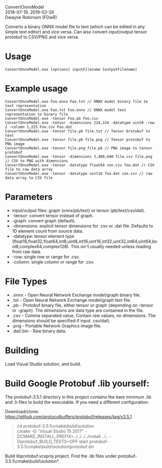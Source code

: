 ConvertOnnxModel  
2018-07-19..2019-02-26  
Dwayne Robinson (FDwR)  

Converts a binary ONNX model file to text (which can be edited in any simple text editor) and vice versa.
Can also convert input/output tensor protobuf to CSV/PNG and vice versa.

# Usage
    ConvertOnnxModel.exe [options] inputFilename [outputFilename]

# Example usage
    ConvertOnnxModel.exe Foo.onnx Foo.txt // ONNX model binary file to text representation
    ConvertOnnxModel.exe Foo.txt Foo.onnx // ONNX model text representation to binary file
    ConvertOnnxModel.exe -tensor Foo.pb Foo.csv
    ConvertOnnxModel.exe -tensor -dimensions 224,224 -datatype uint8 -row 2 -column 1,225 Foo.csv Foo.dat
    ConvertOnnxModel.exe -tensor file.pb file.txt // Tensor brotobuf to text
    ConvertOnnxModel.exe -tensor file.pb file.png // Tensor protobuf to PNG image
    ConvertOnnxModel.exe -tensor file.png file.pb // PNG image to tensor protobuf
    ConvertOnnxModel.exe -tensor -dimensions 3,480,640 file.csv file.png // CSV to PNG with dimensions
    ConvertOnnxModel.exe -tensor -datatype float64 con.csv foo.dat // CSV file to raw data array
    ConvertOnnxModel.exe -tensor -datatype uint16 foo.dat con.csv // raw data array to CSV file

# Parameters
* input/output files: graph (onnx/pb/text) or tensor (pb/text/csv/dat).
* -tensor: convert tensor instead of graph.
* -graph: convert graph (default).
* -dimensions: explicit tensor dimensions for .csv or .dat file. Defaults to 1D element count from source data.
* -datatype: tensor element type (float16,float32,float64,int8,uint8,int16,uint16,int32,uint32,int64,uint64,bool8,complex64,complex128). This isn't usually needed unless reading from raw data.
* -row: single row or range for .csv.
* -column: single column or range for .csv.

# File Types
* .onnx - Open Neural Network Exchange model/graph binary file.
* .txt - Open Neural Network Exchange model/graph text file.
* .pb - Protobuf binary file, either tensor or graph (depending on -tensor or -graph). The dimensions are data type are contained in the file.
* .csv - Comma separated value. Contain raw values, no dimensions. The dimensions should be specified if input.
csv/dat).
* .png - Portable Network Graphics image file.
* .dat/.bin - Raw binary data.

# Building
Load Visual Studio solution, and build.

# Build Google Protobuf .lib yourself:
The protobuf-3.5.1 directory in this project contains the bare minimum .lib and .h files to build
the executable. If you need a different configuration:

Download/clone: https://github.com/protocolbuffers/protobuf/releases/tag/v3.5.1

> cd protobuf-3.5.1\cmake\build\solution\
> cmake -G "Visual Studio 15 2017" -DCMAKE_INSTALL_PREFIX=../../../../install ../.. -Dprotobuf_BUILD_TESTS=OFF
> start protobuf-3.5.1\cmake\build\solution\protobuf.sln

Build libprotobuf.vcxproj project. Find the .lib files under protobuf-3.5.1\cmake\build\solution\*.
